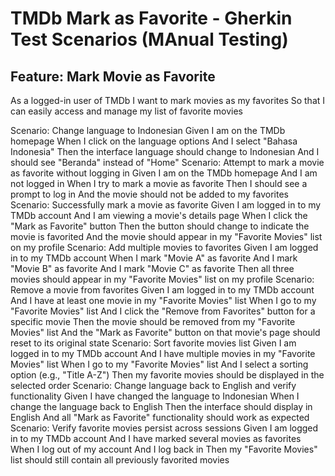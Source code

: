 # TMDb Mark as Favorite - Gherkin Test Scenarios (MAnual Testing)
## Feature: Mark Movie as Favorite
As a logged-in user of TMDb
I want to mark movies as my favorites
So that I can easily access and manage my list of favorite movies

Scenario: Change language to Indonesian
Given I am on the TMDb homepage
When I click on the language options
And I select "Bahasa Indonesia"
Then the interface language should change to Indonesian
And I should see "Beranda" instead of "Home"
Scenario: Attempt to mark a movie as favorite without logging in
Given I am on the TMDb homepage
And I am not logged in
When I try to mark a movie as favorite
Then I should see a prompt to log in
And the movie should not be added to my favorites
Scenario: Successfully mark a movie as favorite
Given I am logged in to my TMDb account
And I am viewing a movie's details page
When I click the "Mark as Favorite" button
Then the button should change to indicate the movie is favorited
And the movie should appear in my "Favorite Movies" list on my profile
Scenario: Add multiple movies to favorites
Given I am logged in to my TMDb account
When I mark "Movie A" as favorite
And I mark "Movie B" as favorite
And I mark "Movie C" as favorite
Then all three movies should appear in my "Favorite Movies" list on my profile
Scenario: Remove a movie from favorites
Given I am logged in to my TMDb account
And I have at least one movie in my "Favorite Movies" list
When I go to my "Favorite Movies" list
And I click the "Remove from Favorites" button for a specific movie
Then the movie should be removed from my "Favorite Movies" list
And the "Mark as Favorite" button on that movie's page should reset to its original state
Scenario: Sort favorite movies list
Given I am logged in to my TMDb account
And I have multiple movies in my "Favorite Movies" list
When I go to my "Favorite Movies" list
And I select a sorting option (e.g., "Title A-Z")
Then my favorite movies should be displayed in the selected order
Scenario: Change language back to English and verify functionality
Given I have changed the language to Indonesian
When I change the language back to English
Then the interface should display in English
And all "Mark as Favorite" functionality should work as expected
Scenario: Verify favorite movies persist across sessions
Given I am logged in to my TMDb account
And I have marked several movies as favorites
When I log out of my account
And I log back in
Then my "Favorite Movies" list should still contain all previously favorited movies
